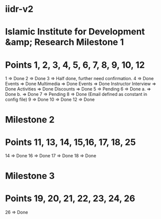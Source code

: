 # iidr-v2
Islamic Institute for Development &amp;amp; Research
Milestone 1
========================================
Points 1, 2, 3, 4, 5, 6, 7, 8, 9, 10, 12
========================================
1  => Done
2  => Done
3  => Half done, further need confirmation.
4  => Done
	Events => Done
	Multimedia => Done
	Events => Done
	Instructor Interview => Done
	Activities => Done
	Discounts => Done
5  => Pending
6  => Done 
	a. => Done
	b. => Done
7  => Pending
8  => Done (Email defined as constant in config file)
9  => Done
10 => Done
12 => Done

Milestone 2
====================================
Points 11, 13, 14, 15,16, 17, 18, 25
====================================
14 => Done
16 => Done
17 => Done
18 => Done

Milestone 3
=================================
Points 19, 20, 21, 22, 23, 24, 26
=================================
26 => Done
